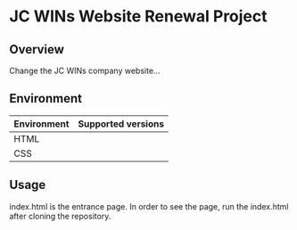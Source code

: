 # JC WINs Website Renewal Project 


## Overview

Change the JC WINs company website...


## Environment

| Environment | Supported versions |
|-------------|--------------------|
| HTML        |                    |
| CSS         |                    |


## Usage

index.html is the entrance page.
In order to see the page, run the index.html after cloning the repository.
